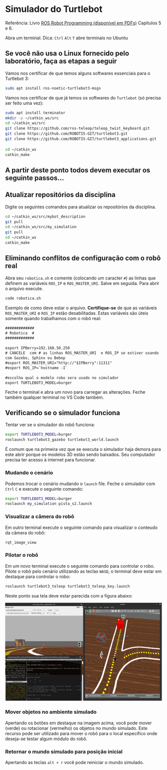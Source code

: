 # Simulador do Turtlebot

Referência: Livro [ROS Robot Programming (disponível em PDFs)](http://community.robotsource.org/t/download-the-ros-robot-programming-book-for-free/51) Capítulos 5 e 6.

Abra um terminal. Dica: `Ctrl` `Alt` `T` abre terminais no Ubuntu

## Se você não usa o Linux fornecido pelo laboratório, faça as etapas a seguir

Vamos nos certificar de que temos alguns softwares essenciais para o Turtlebot 3:

```bash
sudo apt install ros-noetic-turtlebot3-msgs
```


Vamos nos certificar de que já temos os softwares do `Turtlebot` (só precisa ser feito uma vez):

```bash
sudo apt install terminator
mkdir -p ~/catkin_ws/src
cd ~/catkin_ws/src
git clone https://github.com/ros-teleop/teleop_twist_keyboard.git    
git clone https://github.com/ROBOTIS-GIT/turtlebot3.git
git clone https://github.com/ROBOTIS-GIT/turtlebot3_applications.git  

cd ~/catkin_ws
catkin_make
```

## A partir deste ponto todos devem executar os seguinte passos...
## Atualizar repositórios da disciplina
Digite os seguintes comandos para atualizar os repositórios da disciplina.

```bash
cd ~/catkin_ws/src/mybot_description
git pull
cd ~/catkin_ws/src/my_simulation
git pull
cd ~/catkin_ws
catkin_make
```

## Eliminando conflitos de configuração com o robô real

Abra seu `robotica.sh` e comente (colocando um caracter `#`) as linhas que definem as variáveis `ROS_IP` e `ROS_MASTER_URI`. Salve em seguida. Para abrir o arquivo execute.

```bash
code robotica.sh
```

Exemplo de como deve estar o arquivo. **Certifique-se** de que as variáveis `ROS_MASTER_URI` e `ROS_IP` estão desabilitadas. Estas variáveis são úteis somente quando trabalhamos com o robô real:

```bashrc
#############
# Robotica  #
#############

export IPBerry=192.168.50.250
# CANCELE  com # as linhas ROS_MASTER_URI  e ROS_IP se estiver usando com Gazebo, Sphinx ou Bebop
#export ROS_MASTER_URI="http://"$IPBerry":11311" 
#export ROS_IP=`hostname -I`

#escolha qual o modelo robo sera usado no simulador
export TURTLEBOT3_MODEL=burger 
```
    
Feche o terminal e abra um novo para carregar as alterações. Feche também qualquer terminal no VS Code também.


## Verificando se o simulador funciona


Tentar ver se o simulador do robô funciona:

```bash
export TURTLEBOT3_MODEL=burger
roslaunch turtlebot3_gazebo turtlebot3_world.launch
```

É comum que na primeira vez que se executa o simulador haja demora para este abrir porque os modelos 3D estão sendo baixados. Seu computador precisa ter acesso à internet para funcionar.

### Mudando o cenário
Podemos trocar o cenário mudando o `launch` file. Feche o simulador com `Ctrl` `C` e execute o seguinte comando:

```bash    
export TURTLEBOT3_MODEL=burger
roslaunch my_simulation pista_s2.launch
```
### Visualizar a câmera do robô
Em outro terminal execute o seguinte comando para visualizar o conteudo da câmera do robô:

```bash
rqt_image_view
```

### Pilotar o robô
Em um novo terminal execute o seguinte comando para controlar o robo. Pilote o robô pelo cenário utilizando as teclas `WASD`, o terminal deve estar em destaque para controlar o robo:

```bash
roslaunch turtlebot3_teleop turtlebot3_teleop_key.launch
```

Neste ponto sua tela deve estar parecida com a figura abaixo:

![Simulador com teleop](img/simulador_teleop.png)

### Mover objetos no ambiente simulado
Apertando os botões em destaque na imagem acima, você pode mover (verde) ou rotacionar (vermelho) os objetos no mundo simulado. Este recurso pode ser utilizado para mover o robô para o local específico onde deseja-se testar algum módulo do robô.

### Retornar o mundo simulado para posição inicial
Apertando as teclas `alt + r` você pode reiniciar o mundo simulado.
